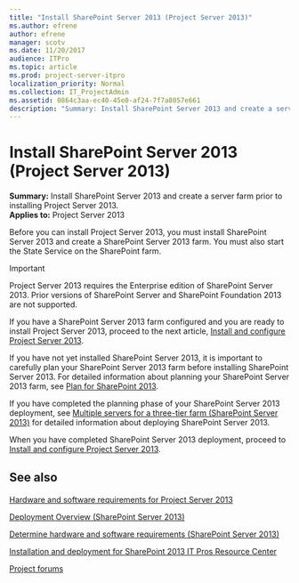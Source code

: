 ```yaml
---
title: "Install SharePoint Server 2013 (Project Server 2013)"
ms.author: efrene
author: efrene
manager: scotv
ms.date: 11/20/2017
audience: ITPro
ms.topic: article
ms.prod: project-server-itpro
localization_priority: Normal
ms.collection: IT_ProjectAdmin
ms.assetid: 0864c3aa-ec40-45e0-af24-7f7a8057e661
description: "Summary: Install SharePoint Server 2013 and create a server farm prior to installing Project Server 2013."
---
```


# Install SharePoint Server 2013 (Project Server 2013)
 
 **Summary:** Install SharePoint Server 2013 and create a server farm prior to installing Project Server 2013.<br/>
**Applies to:** Project Server 2013
  
Before you can install Project Server 2013, you must install SharePoint Server 2013 and create a SharePoint Server 2013 farm. You must also start the State Service on the SharePoint farm.
  
> [!IMPORTANT]
> Project Server 2013 requires the Enterprise edition of SharePoint Server 2013. Prior versions of SharePoint Server and SharePoint Foundation 2013 are not supported. 
  
If you have a SharePoint Server 2013 farm configured and you are ready to install Project Server 2013, proceed to the next article, [Install and configure Project Server 2013](install-and-configure-project-server-2013.md).
  
If you have not yet installed SharePoint Server 2013, it is important to carefully plan your SharePoint Server 2013 farm before installing SharePoint Server 2013. For detailed information about planning your SharePoint Server 2013 farm, see [Plan for SharePoint 2013](https://technet.microsoft.com/library/0ed0b44c-d60d-4b85-87de-19065d968835.aspx).
  
If you have completed the planning phase of your SharePoint Server 2013 deployment, see [Multiple servers for a three-tier farm (SharePoint Server 2013)](https://technet.microsoft.com/library/4982a861-ad5c-43e4-a49f-958afd4370aa.aspx) for detailed information about deploying SharePoint Server 2013.
  
When you have completed SharePoint Server 2013 deployment, proceed to [Install and configure Project Server 2013](install-and-configure-project-server-2013.md).
  
## See also

#### 

[Hardware and software requirements for Project Server 2013](hardware-and-software-requirements-for-project-server-2013.md)

[Deployment Overview (SharePoint Server 2013)](https://technet.microsoft.com/library/26de3fb0-c4d9-44b9-94ad-555d61ec0f92.aspx)
  
[Determine hardware and software requirements (SharePoint Server 2013)](https://technet.microsoft.com/library/4d88c402-24f2-449b-86a6-6e7afcfec0cd.aspx)
  
[Installation and deployment for SharePoint 2013 IT Pros Resource Center](https://technet.microsoft.com/sharepoint/fp142376)
  
[Project forums](https://social.technet.microsoft.com/Forums/en-US/category/project)
#### 



